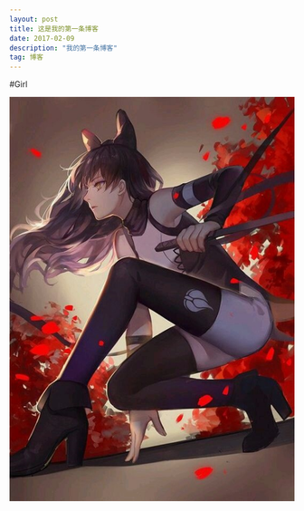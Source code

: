 ```yaml
---
layout: post
title: 这是我的第一条博客
date: 2017-02-09
description: "我的第一条博客"
tag: 博客 
---
```


#Girl

![girl](https://github.com/huanghui9527/huanghui9527.github.io/blob/master/images/girl.jpg)
